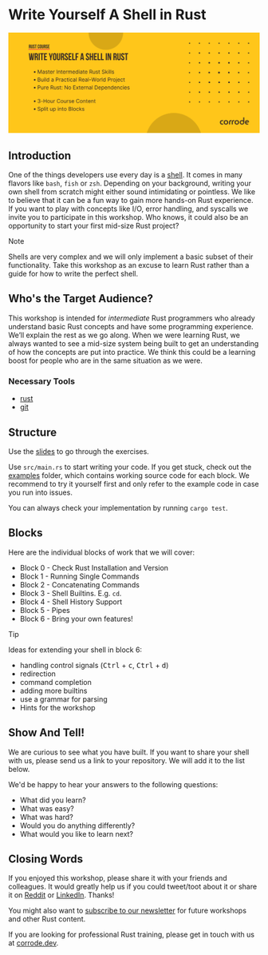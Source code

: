 # Write Yourself A Shell in Rust

![Course banner](assets/banner.png)

## Introduction

One of the things developers use every day is a [shell](https://multicians.org/shell.html). It comes in many flavors like `bash`, `fish` or `zsh`. Depending on your background, writing your own shell from scratch might either sound intimidating or pointless. We like to believe that it can be a fun way to gain more hands-on Rust experience. If you want to play with concepts like I/O, error handling, and syscalls we invite you to participate in this workshop. Who knows, it could also be an opportunity to start your first mid-size Rust project?

> [!NOTE]
> Shells are very complex and we will only implement a basic subset of their functionality.
> Take this workshop as an excuse to learn Rust rather than a guide for how to write the perfect shell.

## Who's the Target Audience?

This workshop is intended for *intermediate* Rust programmers who already understand basic Rust concepts and have some programming experience. We’ll explain the rest as we go along.
When we were learning Rust, we always wanted to see a mid-size system being built to get an understanding of how the concepts are put into practice. We think this could be a learning boost for people who are in the same situation as we were.

### Necessary Tools

* [rust](https://www.rust-lang.org/tools/install)
* [git](https://git-scm.com/)

## Structure

Use the [slides](./slides.pdf) to go through the exercises.

Use `src/main.rs` to start writing your code.
If you get stuck, check out the [examples](/examples) folder, which contains working source code for each block.
We recommend to try it yourself first and only refer to the example code in case you run into issues.

You can always check your implementation by running `cargo test`.

## Blocks

Here are the individual blocks of work that we will cover:

* Block 0 - Check Rust Installation and Version
* Block 1 - Running Single Commands
* Block 2 - Concatenating Commands
* Block 3 - Shell Builtins. E.g. `cd`.
* Block 4 - Shell History Support
* Block 5 - Pipes
* Block 6 - Bring your own features!

> [!TIP]
> Ideas for extending your shell in block 6:
> - handling control signals (<kbd>Ctrl</kbd> + <kbd>c</kbd>, <kbd>Ctrl</kbd> + <kbd>d</kbd>)
> - redirection
> - command completion
> - adding more builtins
> - use a grammar for parsing
> - Hints for the workshop

## Show And Tell!

We are curious to see what you have built. If you want to share your shell with
us, please send us a link to your repository. We will add it to the list below.

We'd be happy to hear your answers to the following questions:

- What did you learn?
- What was easy?
- What was hard?
- Would you do anything differently?
- What would you like to learn next?

## Closing Words

If you enjoyed this workshop, please share it with your friends and colleagues.
It would greatly help us if you could tweet/toot about it or share it on
[Reddit](https://www.reddit.com/r/rust/) or [LinkedIn](https://www.linkedin.com/).
Thanks!

You might also want to [subscribe to our newsletter](https://corrode.dev/blog/) for
future workshops and other Rust content.

If you are looking for professional Rust training, please get in touch with us
at [corrode.dev](https://corrode.dev/).
